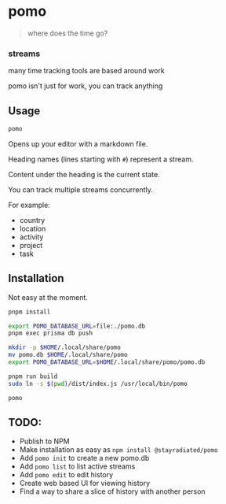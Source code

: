 # pomo

> where does the time go?

### streams

many time tracking tools are based around work

pomo isn't just for work, you can track anything

## Usage

```bash
pomo
```

Opens up your editor with a markdown file.

Heading names (lines starting with `#`) represent a stream.

Content under the heading is the current state.

You can track multiple streams concurrently.

For example:

- country
- location
- activity
- project
- task

## Installation

Not easy at the moment.

```bash
pnpm install

export POMO_DATABASE_URL=file:./pomo.db
pnpm exec prisma db push

mkdir -p $HOME/.local/share/pomo
mv pomo.db $HOME/.local/share/pomo
export POMO_DATABASE_URL=$HOME/.local/share/pomo/pomo.db

pnpm run build
sudo ln -s $(pwd)/dist/index.js /usr/local/bin/pomo 

pomo
```

## TODO:

- Publish to NPM
- Make installation as easy as `npm install @stayradiated/pomo`
- Add `pomo init` to create a new pomo.db
- Add `pomo list` to list active streams
- Add `pomo edit` to edit history
- Create web based UI for viewing history
- Find a way to share a slice of history with another person
